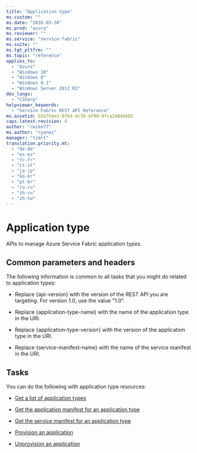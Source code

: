 ```yaml
---
title: "Application type"
ms.custom: ""
ms.date: "2016-03-30"
ms.prod: "azure"
ms.reviewer: ""
ms.service: "service-fabric"
ms.suite: ""
ms.tgt_pltfrm: ""
ms.topic: "reference"
applies_to: 
  - "Azure"
  - "Windows 10"
  - "Windows 8"
  - "Windows 8.1"
  - "Windows Server 2012 R2"
dev_langs: 
  - "CSharp"
helpviewer_keywords: 
  - "Service Fabric REST API Reference"
ms.assetid: b3a754e3-8f64-4c76-bf90-0fca2484b682
caps.latest.revision: 4
author: "rwike77"
ms.author: "ryanwi"
manager: "timlt"
translation.priority.mt: 
  - "de-de"
  - "es-es"
  - "fr-fr"
  - "it-it"
  - "ja-jp"
  - "ko-kr"
  - "pt-br"
  - "ru-ru"
  - "zh-cn"
  - "zh-tw"
---
```

# Application type
APIs to manage Azure Service Fabric application types.  
  
## Common parameters and headers  
 The following information is common to all tasks that you might do related to application types:  
  
-   Replace {api-version} with the version of the REST API you are targeting. For version 1.0, use the value "1.0".  
  
-   Replace {application-type-name} with the name of the application type in the URI.  
  
-   Replace {application-type-version} with the version of the application type in the URI.  
  
-   Replace {service-manifest-name} with the name of the service manifest in the URI.  
  
## Tasks  
 You can do the following with application type resources:  
  
-   [Get a list of application types](../ServiceFabricREST/get-a-list-of-application-types.md)  
  
-   [Get the application manifest for an application type](../ServiceFabricREST/get-the-application-manifest-for-an-application-type.md)  
  
-   [Get the service manifest for an application type](../ServiceFabricREST/get-the-service-manifest-for-an-application-type.md)  
  
-   [Provision an application](../ServiceFabricREST/provision-an-application.md)  
  
-   [Unprovision an application](../ServiceFabricREST/unprovision-an-application.md)